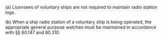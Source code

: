 (a) Licensees of voluntary ships are not required to maintain radio station logs.

(b) When a ship radio station of a voluntary ship is being operated, the appropriate general purpose watches must be maintained in accordance with §§ 80.147 and 80.310.

